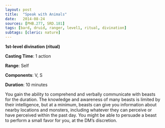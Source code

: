 ```yaml
---
layout: post
title:  "Speak with Animals"
date:   2014-08-24
sources: [PHB.277, SRD.181]
tags: [bard, druid, ranger, level1, ritual, divination]
subtags: [cleric: nature]
---
```


**1st-level divination (ritual)**

**Casting Time**: 1 action

**Range**: Self

**Components**: V, S

**Duration**: 10 minutes

You gain the ability to comprehend and verbally communicate with beasts for the duration. The knowledge and awareness of many beasts is limited by their intelligence, but at a minimum, beasts can give you information about nearby locations and monsters, including whatever they can perceive or have perceived within the past day. You might be able to persuade a beast to perform a small favor for you, at the DM’s discretion.
